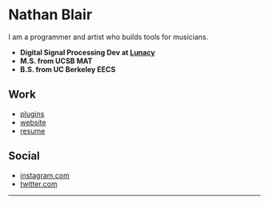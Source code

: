 # Nathan Blair

I am a programmer and artist who builds tools for musicians.

- **Digital Signal Processing Dev at [Lunacy](https://lunacy.audio)**
- **M.S. from UCSB MAT**
- **B.S. from UC Berkeley EECS**

## Work

- [plugins](https://nthn.gumroad.com)  
- [website](https://nthnblair.com)  
- [resume](https://nthnblair.com/resources/img/NathanBlair_resume_10_23.pdf)

## Social

- [instagram.com](https://instagram.com/nthnblair)
- [twitter.com](https://twitter.com/nthnblair)  

---
